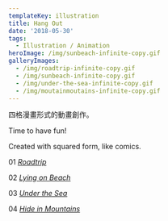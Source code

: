 ```yaml
---
templateKey: illustration
title: Hang Out
date: '2018-05-30'
tags:
  - Illustration / Animation
heroImage: /img/sunbeach-infinite-copy.gif
galleryImages:
  - /img/roadtrip-infinite-copy.gif
  - /img/sunbeach-infinite-copy.gif
  - /img/under-the-sea-infinite-copy.gif
  - /img/moutainmoutains-infinite-copy.gif
---
```

四格漫畫形式的動畫創作。

Time to have fun!

Created with squared form, like comics. 

01 [_Roadtrip_](https://liuliangyin.github.io/roadtrip/)

02 [_Lying on Beach_](https://liuliangyin.github.io/Beach/)

03 [_Under the Sea_](https://liuliangyin.github.io/underthesea/)

04 [_Hide in Mountains_](https://liuliangyin.github.io/moutains/)

